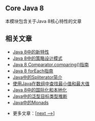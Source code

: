 ## Core Java 8

本模块包含关于Java 8核心特性的文章

## 相关文章

+ [Java 8中的新特性](http://tu-yucheng.github.io/java-new/2023/06/09/java-8-new-features.html)
+ [Java 8中的策略设计模式](http://tu-yucheng.github.io/java-new/2023/06/09/java-strategy-pattern.html)
+ [Java 8 Comparator.comparing()指南](http://tu-yucheng.github.io/java-new/2023/06/09/java-8-comparator-comparing.html)
+ [Java 8 forEach指南](http://tu-yucheng.github.io/java-new/2023/06/09/foreach-java.html)
+ [Java中的Spliterator简介](http://tu-yucheng.github.io/java-new/2023/06/09/java-spliterator.html)
+ [使用Java在数组中查找最小值和最大值](http://tu-yucheng.github.io/java-new/2023/06/09/java-array-min-max.html)
+ [Java 8中的国际化和本地化](http://tu-yucheng.github.io/java-new/2023/06/09/java-8-localization.html)
+ [Java中的泛型目标类型推断](http://tu-yucheng.github.io/java-new/2023/06/09/java-generalized-target-type-inference.html)
+ [Java中的Monads](http://tu-yucheng.github.io/java-new/2023/06/09/java-monads.html)

- 更多文章：[[next -->]](../java-8-2/README.md)